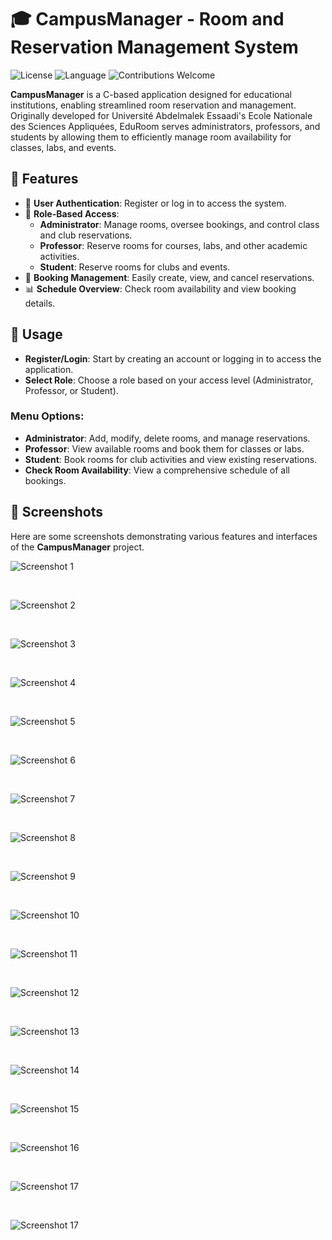 # 🎓 CampusManager - Room and Reservation Management System

![License](https://img.shields.io/badge/License-MIT-blue.svg)
![Language](https://img.shields.io/badge/Language-C-blue)
![Contributions Welcome](https://img.shields.io/badge/Contributions-Welcome-brightgreen)

**CampusManager** is a C-based application designed for educational institutions, enabling streamlined room reservation and management. Originally developed for Université Abdelmalek Essaadi's Ecole Nationale des Sciences Appliquées, EduRoom serves administrators, professors, and students by allowing them to efficiently manage room availability for classes, labs, and events.

## 🌟 Features

- 🔐 **User Authentication**: Register or log in to access the system.
- 👥 **Role-Based Access**:
  - **Administrator**: Manage rooms, oversee bookings, and control class and club reservations.
  - **Professor**: Reserve rooms for courses, labs, and other academic activities.
  - **Student**: Reserve rooms for clubs and events.
- 📅 **Booking Management**: Easily create, view, and cancel reservations.
- 📊 **Schedule Overview**: Check room availability and view booking details.

## 🚀 Usage
- **Register/Login**: Start by creating an account or logging in to access the application.
- **Select Role**: Choose a role based on your access level (Administrator, Professor, or Student).

### Menu Options:
- **Administrator**: Add, modify, delete rooms, and manage reservations.
- **Professor**: View available rooms and book them for classes or labs.
- **Student**: Book rooms for club activities and view existing reservations.
- **Check Room Availability**: View a comprehensive schedule of all bookings.

## 📸 Screenshots

Here are some screenshots demonstrating various features and interfaces of the **CampusManager** project.

![Screenshot 1](https://github.com/jarmounimd/CampusManager/blob/main/images/1.png?raw=true)

&nbsp;

![Screenshot 2](https://github.com/jarmounimd/CampusManager/blob/main/images/2.png?raw=true)

&nbsp;

![Screenshot 3](https://github.com/jarmounimd/CampusManager/blob/main/images/3.png?raw=true)

&nbsp;

![Screenshot 4](https://github.com/jarmounimd/CampusManager/blob/main/images/4.png?raw=true)

&nbsp;

![Screenshot 5](https://github.com/jarmounimd/CampusManager/blob/main/images/5.png?raw=true)

&nbsp;

![Screenshot 6](https://github.com/jarmounimd/CampusManager/blob/main/images/6.png?raw=true)

&nbsp;

![Screenshot 7](https://github.com/jarmounimd/CampusManager/blob/main/images/7.png?raw=true)

&nbsp;

![Screenshot 8](https://github.com/jarmounimd/CampusManager/blob/main/images/8.png?raw=true)

&nbsp;

![Screenshot 9](https://github.com/jarmounimd/CampusManager/blob/main/images/9.png?raw=true)

&nbsp;

![Screenshot 10](https://github.com/jarmounimd/CampusManager/blob/main/images/10.png?raw=true)

&nbsp;

![Screenshot 11](https://github.com/jarmounimd/CampusManager/blob/main/images/11.png?raw=true)

&nbsp;

![Screenshot 12](https://github.com/jarmounimd/CampusManager/blob/main/images/12.png?raw=true)

&nbsp;

![Screenshot 13](https://github.com/jarmounimd/CampusManager/blob/main/images/13.png?raw=true)

&nbsp;

![Screenshot 14](https://github.com/jarmounimd/CampusManager/blob/main/images/14.png?raw=true)

&nbsp;

![Screenshot 15](https://github.com/jarmounimd/CampusManager/blob/main/images/15.png?raw=true)

&nbsp;

![Screenshot 16](https://github.com/jarmounimd/CampusManager/blob/main/images/16.png?raw=true)

&nbsp;

![Screenshot 17](https://github.com/jarmounimd/CampusManager/blob/main/images/17.png?raw=true)

&nbsp;

![Screenshot 17](https://github.com/jarmounimd/CampusManager/blob/main/images/18.png?raw=true)
